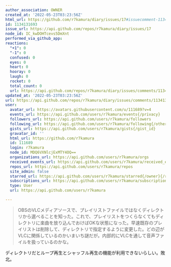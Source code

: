 ```yaml
---
author_association: OWNER
created_at: '2022-05-23T03:23:56Z'
html_url: https://github.com/r7kamura/diary/issues/17#issuecomment-1134131693
id: 1134131693
issue_url: https://api.github.com/repos/r7kamura/diary/issues/17
node_id: IC_kwDOHTcevs5DmXnt
performed_via_github_app: 
reactions:
  "+1": 0
  "-1": 0
  confused: 0
  eyes: 0
  heart: 0
  hooray: 0
  laugh: 0
  rocket: 0
  total_count: 0
  url: https://api.github.com/repos/r7kamura/diary/issues/comments/1134131693/reactions
updated_at: '2022-05-23T03:23:56Z'
url: https://api.github.com/repos/r7kamura/diary/issues/comments/1134131693
user:
  avatar_url: https://avatars.githubusercontent.com/u/111689?v=4
  events_url: https://api.github.com/users/r7kamura/events{/privacy}
  followers_url: https://api.github.com/users/r7kamura/followers
  following_url: https://api.github.com/users/r7kamura/following{/other_user}
  gists_url: https://api.github.com/users/r7kamura/gists{/gist_id}
  gravatar_id: ''
  html_url: https://github.com/r7kamura
  id: 111689
  login: r7kamura
  node_id: MDQ6VXNlcjExMTY4OQ==
  organizations_url: https://api.github.com/users/r7kamura/orgs
  received_events_url: https://api.github.com/users/r7kamura/received_events
  repos_url: https://api.github.com/users/r7kamura/repos
  site_admin: false
  starred_url: https://api.github.com/users/r7kamura/starred{/owner}{/repo}
  subscriptions_url: https://api.github.com/users/r7kamura/subscriptions
  type: User
  url: https://api.github.com/users/r7kamura

---
```

> OBSのVLCメディアソースで、プレイリストファイルではなくディレクトリから選べることを知った。これで、プレイリストをつくらなくてもディレクトリに楽曲を放り込んでおけばOKな状態になった。早速既存のプレイリストは削除して、ディレクトリで指定するように変更した。どの辺がVLCに関係しているのかいまいち謎だが。内部的にVLCを通して音声ファイルを扱っているのかな。

ディレクトリだとループ再生とシャッフル再生の機能が利用できないらしい。敗北。